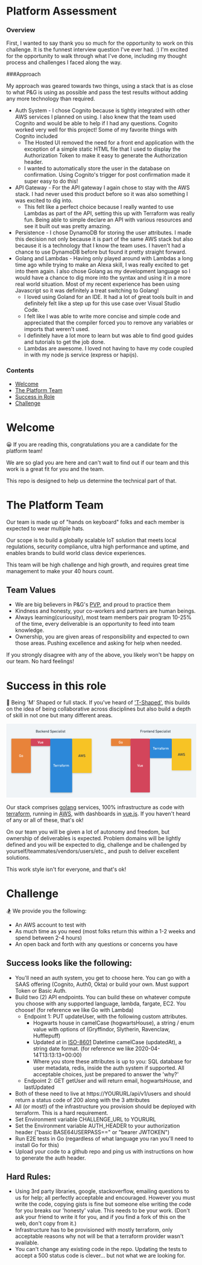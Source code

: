 # Platform Assessment

### Overview

First, I wanted to say thank you so much for the opportunity to work on this challenge.  It is the funnest
interview question I've ever had. :) I'm excited for the opportunity to walk through what I've done, including
my thought process and challenges I faced along the way.

###Approach

My approach was geared towards two things, using a stack that is as close to what P&G is using as possible and 
pass the test results without adding any more technology than required. 

- Auth System - I chose Cognito because is tightly integrated with other AWS services I planned on using. I also 
knew that the team used Cognito and would be able to help if I had any questions. Cognito worked very well for this
project! Some of my favorite things with Cognito included
    - The Hosted UI removed the need for a front end application with the exception of a simple static HTML file that
    I used to display the Authorization Token to make it easy to generate the Authorization header.
    - I wanted to automatically store the user in the database on confirmation. Using Cognito's trigger for post
    confirmation made it super easy to do this!
- API Gateway - For the API gateway I again chose to stay with the AWS stack. I had never used this product before so
it was also something I was excited to dig into.  
    - This felt like a perfect choice because I really wanted to use Lambdas as part of the API, setting this up with
    Terraform was really fun.  Being able to simple declare an API with various resources and see it built out was
    pretty amazing.
- Persistence - I chose DynamoDB for storing the user attributes. I made this decision not only because it is part of the same
AWS stack but also because it is a technology that I know the team uses.  I haven't had a chance to use DynamoDB before 
but found it pretty straight forward.
- Golang and Lambdas - Having only played around with Lambdas a long time ago while trying to make an Alexa skill, I was
really excited to get into them again.  I also chose Golang as my development language so I would have a chance to dig
more into the syntax and using it in a more real world situation.  Most of my recent experience has been using Javascript
so it was definitely a treat switching to Golang!
    - I loved using Goland for an IDE.  It had a lot of great tools built in and definitely felt like a step up for this
    use case over Visual Studio Code.
    - I felt like I was able to write more concise and simple code and appreciated that the compiler forced you to remove
    any variables or imports that weren't used.  
    - I definitely have a lot more to learn but was able to find good guides and tutorials to get the job done.
    - Lambdas are awesome.  I loved not having to have my code coupled in with my node js service (express or hapijs).
    
    
    



### Contents
- [Welcome](#welcome)
- [The Platform Team](#the-platform-team)
- [Success in Role](#success-in-this-role)
- [Challenge](#challenge)



# Welcome 
😀
If you are reading this, congratulations you are a candidate for the platform team!

We are so glad you are here and can't wait to find out if our team and this work is a great fit for you and the team.

This repo is designed to help us determine the technical part of that.

# The Platform Team
Our team is made up of "hands on keyboard" folks and each member is expected to wear multiple hats.

Our scope is to build a globally scalable IoT solution that meets local regulations, security compliance,
ultra high performance and uptime, and enables brands to build world class device experiences.

This team will be high challenge and high growth, and requires great time management to make your 40 hours count.

## Team Values
- We are big believers in P&G's [PVP](https://us.pg.com/policies-and-practices/purpose-values-and-principles/), and proud to practice them
- Kindness and honesty, your co-workers and partners are human beings.
- Always learning(curiousity), most team members pair program 10-25% of the time, 
 every deliverable is an opportunity to feed into team knowledge.
 - Ownership, you are given areas of responsibility and expected to own those areas. Pushing excellence and asking for help when needed.
 
If you strongly disagree with any of the above, you likely won't be happy on our team. No hard feelings!

# Success in this role
🚀
Being 'M' Shaped or full stack.  If you've heard of ['T-Shaped'](https://chiefexecutive.net/ideo-ceo-tim-brown-t-shaped-stars-the-backbone-of-ideoaes-collaborative-culture__trashed/), this builds on the idea of being collaborative across disciplines but also build a depth of skill in not one but many different areas.

![m shaped](images/m_shaped.png "M shaped diagram")

Our stack comprises [golang](https://golang.org/) services, 100% infrastructure as code with [terraform](https://www.terraform.io/docs/providers/aws/index.html), running in [AWS](https://aws.amazon.com), with dashboards in [vue.js](https://vuejs.org/). If you haven't heard of any or all of these, that's ok!

On our team you will be given a lot of autonomy and freedom, but ownership of deliverables is expected.
Problem domains will be lightly defined and you will be expected to dig, challenge and be challenged by yourself/teammates/vendors/users/etc., and push to deliver excellent solutions.

This work style isn't for everyone, and that's ok!


 
 # Challenge
 🏂
 We provide you the following:
 - An AWS account to test with
 - As much time as you need (most folks return this within a 1-2 weeks and spend between 2-4 hours)
 - An open back and forth with any questions or concerns you have
 
 ## Success looks like the following:
 - You'll need an auth system, you get to choose here. You can go with a SAAS offering (Cognito, Auth0, Okta) or build your own. Must support Token or Basic Auth.
 - Build two (2) API endpoints. You can build these on whatever compute you choose with any supported language, lambda, fargate, EC2. You choose! (for reference we like Go with Lambda)
    - Endpoint 1: PUT updateUser, with the following custom attributes.
        - Hogwarts house in camelCase (hogwartsHouse), a string / enum value with options of (Gryffindor, Slytherin, Ravenclaw, Hufflepuff)
        - Updated at in [ISO-8601](https://en.wikipedia.org/wiki/ISO_8601) Datetime camelCase (updatedAt), a string date format. (for reference we like 2020-04-14T13:13:13+00:00)
        - Where you store these attributes is up to you: SQL database for user metadata, redis, inside the auth system if supported. All acceptable choices, just be prepared to answer the 'why?'
   - Endpoint 2: GET getUser and will return email, hogwartsHouse, and lastUpdated
- Both of these need to live at https://YOURURL/api/v1/users and should return a status code of 200 along with the 3 attributes
- All (or most!) of the infrastructure you provision should be deployed with terraform. This is a hard requirement.
- Set Environment variable CHALLENGE_URL to YOURURL
- Set the Environment variable AUTH_HEADER to your authorization header ("basic BASE64USERPASS==" or "bearer JWTOKEN")
- Run E2E tests in Go (regardless of what language you ran you'll need to install Go for this)
- Upload your code to a github repo and ping us with instructions on how to generate the auth header.

## Hard Rules:
- Using 3rd party libraries, google, stackoverflow, emailing questions to us for help; all perfectly acceptable and encouraged.
However you must write the code, copying gists is fine but someone else writing the code for you breaks our 'honesty' value. This needs to be your work. (Don't ask your friend to write it for you, and if you find a fork of this on the web, don't copy from it.)
- Infrastructure has to be provisioned with mostly terraform, only acceptable reasons why not will be that a terraform provider wasn't available.
- You can't change any existing code in the repo. Updating the tests to accept a 500 status code is clever... but not what we are looking for.
   
 
